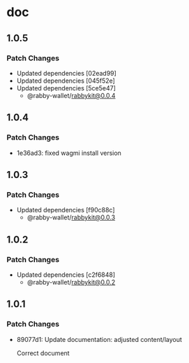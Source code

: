 # doc

## 1.0.5

### Patch Changes

- Updated dependencies [02ead99]
- Updated dependencies [045f52e]
- Updated dependencies [5ce5e47]
  - @rabby-wallet/rabbykit@0.0.4

## 1.0.4

### Patch Changes

- 1e36ad3: fixed wagmi install version

## 1.0.3

### Patch Changes

- Updated dependencies [f90c88c]
  - @rabby-wallet/rabbykit@0.0.3

## 1.0.2

### Patch Changes

- Updated dependencies [c2f6848]
  - @rabby-wallet/rabbykit@0.0.2

## 1.0.1

### Patch Changes

- 89077d1: Update documentation: adjusted content/layout

  Correct document
